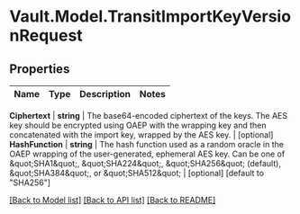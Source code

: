 # Vault.Model.TransitImportKeyVersionRequest

## Properties

Name | Type | Description | Notes
------------ | ------------- | ------------- | -------------

**Ciphertext** | **string** | The base64-encoded ciphertext of the keys. The AES key should be encrypted using OAEP with the wrapping key and then concatenated with the import key, wrapped by the AES key. | [optional] **HashFunction** | **string** | The hash function used as a random oracle in the OAEP wrapping of the user-generated, ephemeral AES key. Can be one of \&quot;SHA1\&quot;, \&quot;SHA224\&quot;, \&quot;SHA256\&quot; (default), \&quot;SHA384\&quot;, or \&quot;SHA512\&quot; | [optional] [default to "SHA256"]

[[Back to Model list]](../README.md#documentation-for-models) [[Back to API list]](../README.md#documentation-for-api-endpoints) [[Back to README]](../README.md)

